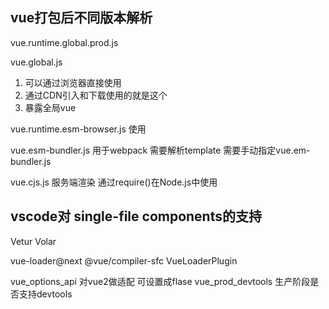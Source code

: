 ## vue打包后不同版本解析

vue.runtime.global.prod.js

vue.global.js
1. 可以通过浏览器直接使用
2. 通过CDN引入和下载使用的就是这个
3. 暴露全局vue

vue.runtime.esm-browser.js
<sciprt type="module">使用


vue.esm-bundler.js
用于webpack
需要解析template 需要手动指定vue.em-bundler.js

vue.cjs.js
服务端渲染
通过require()在Node.js中使用

## vscode对 single-file components的支持
Vetur
Volar

vue-loader@next
@vue/compiler-sfc
VueLoaderPlugin

vue_options_api  对vue2做适配 可设置成flase
vue_prod_devtools 生产阶段是否支持devtools
